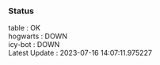 ### Status


table : OK  
hogwarts : DOWN  
icy-bot : DOWN  
Latest Update : 2023-07-16 14:07:11.975227

